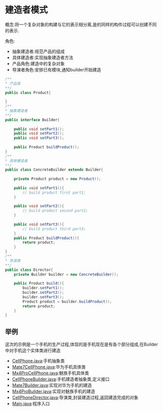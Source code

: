 # 建造者模式
概念:将一个复杂对象的构建与它的表示相分离,是的同样的构件过程可以创建不同的表示.

角色:
  - 抽象建造者:规范产品的组成
  - 具体建造者:实现抽象建造者方法
  - 产品角色:建造中的复杂对象
  - 导演者角色:安排已有模块,通知builder开始建造
 
```java
/**
* 产品类
**/
public class Product{
	
}	
/**
* 抽象建造者
**/
public interface Builder{
	
	public void setPart1();
	public void setPart2();
	public void setPart3();
	
	public Product buildProduct();
}
/**
* 具体建造者
**/
public class ConcreteBuilder extends Builder{
	
	private Product product = new Product();
	
	public void setPart1(){
		// build product first part1;
	}
	
	public void setPart2(){
		// build product second part2;
	}
	
	public void setPart3(){
		// build product third part3;
	}
	public Product buildProduct(){
		return product;
	}
}
/**
* 导演类
**/
public class Director{
	private Builder builder = new ConcreteBuilder();
	
	public Product build(){
		builder.setPart1();
		builder.setPart2();
		builder.setPart3();
		Product product = builder.buildProduct();
		return product;
	}
}
```

## 举例
这次的示例是一个手机的生产过程,体现的是手机现在是有各个部分组成,在Builder中对手机这个实体类进行建造

- [CellPhone.java](./CellPhone.java):手机抽象类
- [Mate7CellPhone.java](./Mate7CellPhone.java):华为手机具体类
- [Mx4ProCellPhone.java](./Mx4ProCellPhone.java):魅族手机具体类
- [CellPhoneBuilder.java](./CellPhoneBuilder.java):手机建造者抽象类,定义接口
- [Mate7Builder.java](./Mate7Builder.java):实现对华为手机的建造
- [Mx4ProBuilder.java](./Mx4ProBuilder.java):实现对魅族手机的建造
- [CellPhoneDirector.java](./CellPhoneDirector.java):导演类,封装建造过程,返回建造完成的对象
- [Main.java](./Main.java):程序入口
	
	
	
	
	
	
	
	
	
	
	
	
